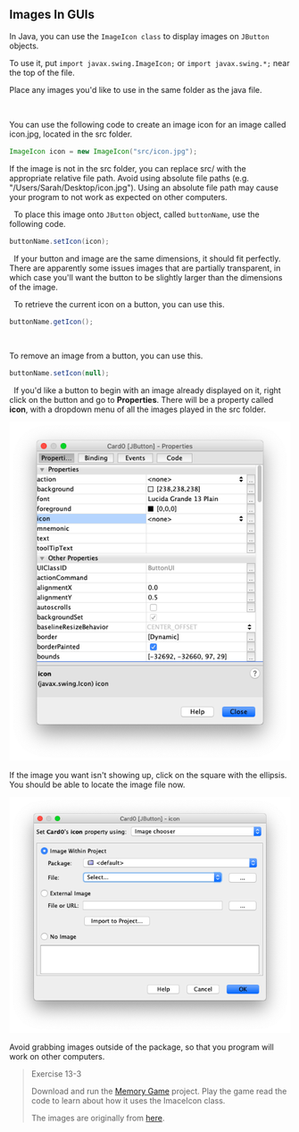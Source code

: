 ## Images In GUIs

In Java, you can use the `ImageIcon class` to display images on `JButton` objects.

To use it, put `import javax.swing.ImageIcon;` or `import javax.swing.*;` near the top of the file.

Place any images you'd like to use in the same folder as the java file.

 

You can use the following code to create an image icon for an image called icon.jpg, located in the src folder.

```java
ImageIcon icon = new ImageIcon("src/icon.jpg");
```

If the image is not in the src folder, you can replace src/ with the appropriate relative file path. Avoid using absolute file paths (e.g. "/Users/Sarah/Desktop/icon.jpg"). Using an absolute file path may cause your program to not work as expected on other computers.

 
To place this image onto `JButton` object, called `buttonName`, use the following code.

```java
buttonName.setIcon(icon);
```
 
If your button and image are the same dimensions, it should fit perfectly. There are apparently some issues images that are partially transparent, in which case you'll want the button to be slightly larger than the dimensions of the image.

 
To retrieve the current icon on a button, you can use this.

```java
buttonName.getIcon();
```
 

To remove an image from a button, you can use this.

```java
buttonName.setIcon(null);
```
 
If you'd like a button to begin with an image already displayed on it, right click on the button and go to **Properties**. There will be a property called **icon**, with a dropdown menu of all the images played in the src folder.

![](../Images/Icon.png)

If the image you want isn't showing up, click on the square with the ellipsis. You should be able to locate the image file now.

![](../Images/Image_Chooser.png)

Avoid grabbing images outside of the package, so that you program will work on other computers.


> Exercise 13-3
> 
> Download and run the [Memory Game](../Java_Programs/MemoryGame.zip) project. Play the game read the code to learn about how it uses the ImaceIcon class.
> 
> The images are originally from [here](https://cs.nyu.edu/courses/spring13/CSCI-UA.0061-001/newcards/pages/02%20of%20Clubs.html). 
